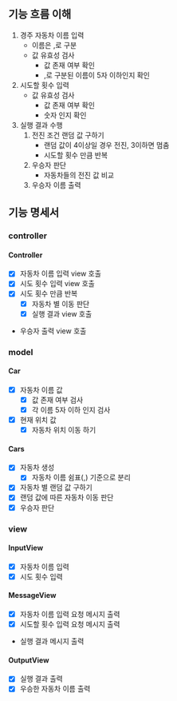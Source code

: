 ## 기능 흐름 이해

1. 경주 자동차 이름 입력
    - 이름은 ,로 구분
    - 값 유효성 검사
        - 값 존재 여부 확인
        - ,로 구분된 이름이 5자 이하인지 확인
2. 시도할 횟수 입력
    - 값 유효성 검사
        - 값 존재 여부 확인
        - 숫자 인지 확인
3. 실행 결과 수행
    1. 전진 조건 랜덤 값 구하기
        - 랜덤 값이 4이상일 경우 전진, 3이하면 멈춤
        - 시도할 횟수 만큼 반복
    2. 우승자 판단
        - 자동차들의 전진 값 비교
    3. 우승자 이름 출력

## 기능 명세서

### controller
#### Controller
- [x] 자동차 이름 입력 view 호출
- [x] 시도 횟수 입력 view 호출
- [x] 시도 횟수 만큼 반복
  - [x] 자동차 별 이동 판단
  - [x] 실행 결과 view 호출
- 우승자 출력 view 호출


### model
#### Car
- [x] 자동차 이름 값
  - [x] 값 존재 여부 검사
  - [x] 각 이름 5자 이하 인지 검사
- [x] 현재 위치 값
  - [x] 자동차 위치 이동 하기 
  
#### Cars
- [x] 자동차 생성
  - [x] 자동차 이름 쉼표(,) 기준으로 분리
- [x] 자동차 별 랜덤 값 구하기
- [x] 랜덤 값에 따른 자동차 이동 판단
- [x] 우승자 판단

### view
#### InputView
- [x] 자동차 이름 입력
- [x] 시도 횟수 입력

#### MessageView
- [x] 자동차 이름 입력 요청 메시지 출력
- [x] 시도할 횟수 입력 요청 메시지 출력
- 실행 결과 메시지 출력

#### OutputView
- [x] 실행 결과 출력
- [x] 우승한 자동차 이름 출력
